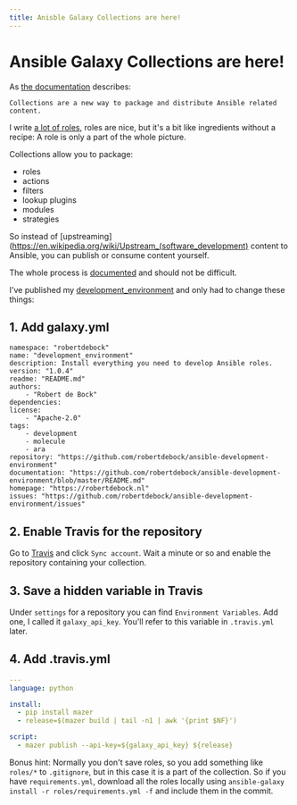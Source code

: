 ```yaml
---
title: Anisble Galaxy Collections are here!
---
```


# Ansible Galaxy Collections are here!

As [the documentation](https://galaxy.ansible.com/docs/mazer/examples.html) describes:

```
Collections are a new way to package and distribute Ansible related content.
```

I write [a lot of roles](https://robertdebock.nl/), roles are nice, but it's a bit like ingredients without a recipe: A role is only a part of the whole picture.

Collections allow you to package:
- roles
- actions
- filters
- lookup plugins
- modules
- strategies

So instead of [upstreaming](https://en.wikipedia.org/wiki/Upstream_(software_development) content to Ansible, you can publish or consume content yourself.

The whole process is [documented](https://galaxy.ansible.com/docs/contributing/creating_collections.html) and should not be difficult.

I've published my [development_environment](https://github.com/robertdebock/ansible-development-environment) and only had to change these things:

## 1. Add galaxy.yml

```
namespace: "robertdebock"
name: "development_environment"
description: Install everything you need to develop Ansible roles.
version: "1.0.4"
readme: "README.md"
authors:
    - "Robert de Bock"
dependencies:
license:
    - "Apache-2.0"
tags:
    - development
    - molecule
    - ara
repository: "https://github.com/robertdebock/ansible-development-environment"
documentation: "https://github.com/robertdebock/ansible-development-environment/blob/master/README.md"
homepage: "https://robertdebock.nl"
issues: "https://github.com/robertdebock/ansible-development-environment/issues"
```

## 2. Enable Travis for the repository

Go to [Travis](https://travis-ci.org/account/repositories) and click `Sync account`. Wait a minute or so and enable the repository containing your collection.

## 3. Save a hidden variable in Travis

Under `settings` for a repository you can find `Environment Variables`. Add one, I called it `galaxy_api_key`. You'll refer to this variable in `.travis.yml` later.

## 4. Add .travis.yml

```yaml
---
language: python

install:
  - pip install mazer
  - release=$(mazer build | tail -n1 | awk '{print $NF}')

script:
  - mazer publish --api-key=${galaxy_api_key} ${release}
```

Bonus hint: Normally you don't save roles, so you add something like `roles/*` to `.gitignore`, but in this case it is a part of the collection. So if you have `requirements.yml`, download all the roles locally using `ansible-galaxy install -r roles/requirements.yml -f` and include them in the commit.
